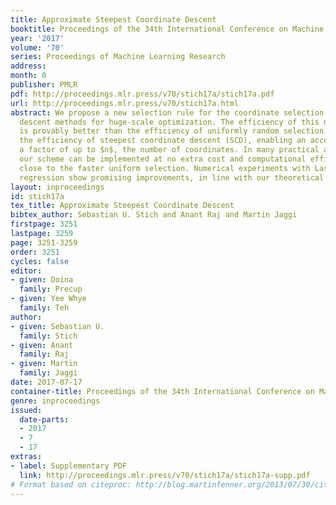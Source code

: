 ```yaml
---
title: Approximate Steepest Coordinate Descent
booktitle: Proceedings of the 34th International Conference on Machine Learning
year: '2017'
volume: '70'
series: Proceedings of Machine Learning Research
address: 
month: 0
publisher: PMLR
pdf: http://proceedings.mlr.press/v70/stich17a/stich17a.pdf
url: http://proceedings.mlr.press/v70/stich17a.html
abstract: We propose a new selection rule for the coordinate selection in coordinate
  descent methods for huge-scale optimization. The efficiency of this novel scheme
  is provably better than the efficiency of uniformly random selection, and can reach
  the efficiency of steepest coordinate descent (SCD), enabling an acceleration of
  a factor of up to $n$, the number of coordinates. In many practical applications,
  our scheme can be implemented at no extra cost and computational efficiency very
  close to the faster uniform selection. Numerical experiments with Lasso and Ridge
  regression show promising improvements, in line with our theoretical guarantees.
layout: inproceedings
id: stich17a
tex_title: Approximate Steepest Coordinate Descent
bibtex_author: Sebastian U. Stich and Anant Raj and Martin Jaggi
firstpage: 3251
lastpage: 3259
page: 3251-3259
order: 3251
cycles: false
editor:
- given: Doina
  family: Precup
- given: Yee Whye
  family: Teh
author:
- given: Sebastian U.
  family: Stich
- given: Anant
  family: Raj
- given: Martin
  family: Jaggi
date: 2017-07-17
container-title: Proceedings of the 34th International Conference on Machine Learning
genre: inproceedings
issued:
  date-parts:
  - 2017
  - 7
  - 17
extras:
- label: Supplementary PDF
  link: http://proceedings.mlr.press/v70/stich17a/stich17a-supp.pdf
# Format based on citeproc: http://blog.martinfenner.org/2013/07/30/citeproc-yaml-for-bibliographies/
---
```

